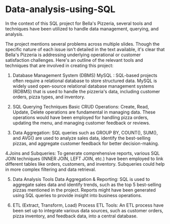 # Data-analysis-using-SQL
In the context of this SQL project for Bella's Pizzeria, several tools and techniques have been utilized to handle data management, querying, and analysis.

The project mentions several problems across multiple slides. Though the specific nature of each issue isn't detailed in the text available, it's clear that Bella's Pizzeria is addressing underlying operational or customer satisfaction challenges.
Here's an outline of the relevant tools and techniques that are involved in creating this project:
1. Database Management System (DBMS)
MySQL : SQL-based projects often require a relational database to store structured data. MySQL is widely used open-source relational database management systems (RDBMS) that is used to handle the pizzeria's data, including customer orders, pizza types, and inventory.

2. SQL Querying Techniques
Basic CRUD Operations: Create, Read, Update, Delete operations are fundamental in managing data. These operations would have been employed for handling pizza orders, updating the menu, and managing customer feedback or reviews.

3. Data Aggregation: SQL queries such as GROUP BY, COUNT(), SUM(), and AVG() are used to analyze sales data, identify the best-selling pizzas, and aggregate customer feedback for better decision-making.

4.Joins and Subqueries: To generate comprehensive reports, various SQL JOIN techniques (INNER JOIN, LEFT JOIN, etc.) have been employed to link different tables like orders, customers, and inventory. Subqueries could help in more complex filtering and data retrieval.

5. Data Analysis Tools
Data Aggregation & Reporting: SQL is used to aggregate sales data and identify trends, such as the top 5 best-selling pizzas mentioned in the project. Reports might have been generated using SQL queries to provide insight into business operations.

6. ETL (Extract, Transform, Load) Process
ETL Tools: An ETL process have been set up to integrate various data sources, such as customer orders, pizza inventory, and feedback data, into a central database. 
        
